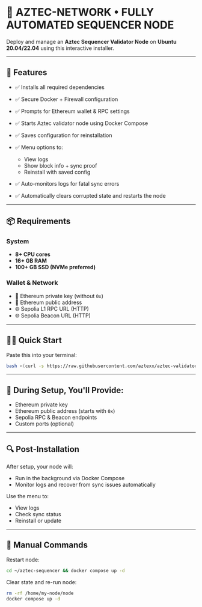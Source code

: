 # 🚀 AZTEC-NETWORK • FULLY AUTOMATED SEQUENCER NODE

Deploy and manage an **Aztec Sequencer Validator Node** on **Ubuntu 20.04/22.04** using this interactive installer.

---

## 🚀 Features

* ✅ Installs all required dependencies
* ✅ Secure Docker + Firewall configuration
* ✅ Prompts for Ethereum wallet & RPC settings
* ✅ Starts Aztec validator node using Docker Compose
* ✅ Saves configuration for reinstallation
* ✅ Menu options to:

  * View logs
  * Show block info + sync proof
  * Reinstall with saved config
* ✅ Auto-monitors logs for fatal sync errors
* ✅ Automatically clears corrupted state and restarts the node

---

## 📦 Requirements

### System

* **8+ CPU cores**
* **16+ GB RAM**
* **100+ GB SSD (NVMe preferred)**

### Wallet & Network

* 🔐 Ethereum private key (without `0x`)
* 🧾 Ethereum public address
* 🌐 Sepolia L1 RPC URL (HTTP)
* 🌐 Sepolia Beacon URL (HTTP)

---

## 🧑‍💻 Quick Start

Paste this into your terminal:

```bash
bash <(curl -s https://raw.githubusercontent.com/aztexx/aztec-validator-auto-setup/main/install.sh)
```

---

## 🧠 During Setup, You'll Provide:

* Ethereum private key
* Ethereum public address (starts with `0x`)
* Sepolia RPC & Beacon endpoints
* Custom ports (optional)

---

## 🔍 Post-Installation

After setup, your node will:

* Run in the background via Docker Compose
* Monitor logs and recover from sync issues automatically

Use the menu to:

* View logs
* Check sync status
* Reinstall or update

---

## 🔧 Manual Commands

Restart node:

```bash
cd ~/aztec-sequencer && docker compose up -d
```

Clear state and re-run node:

```bash
rm -rf /home/my-node/node
docker compose up -d
```

